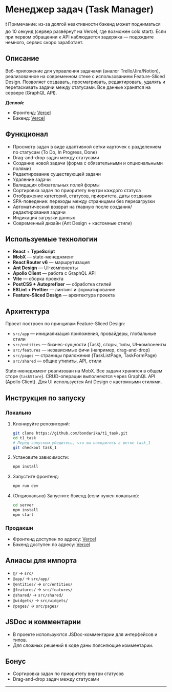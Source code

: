 # Менеджер задач (Task Manager)

❗️ Примечание: из-за долгой неактивности бэкенд может подниматься до 10 секунд (сервер развёрнут на Vercel, где возможен cold start). Если при первом обращении к API наблюдается задержка — подождите немного, сервис скоро заработает.

## Описание

Веб-приложение для управления задачами (аналог Trello/Jira/Notion), реализованное на современном стеке с использованием Feature-Sliced Design. Позволяет создавать, просматривать, редактировать, удалять и перетаскивать задачи между статусами. Все данные хранятся на сервере (GraphQL API).

**Деплой:**

- Фронтенд: [Vercel](https://t1-task-gules.vercel.app)
- Бэкенд: [Vercel](https://t1-task-227a.vercel.app/api/graphql)

## Функционал

- Просмотр задач в виде адаптивной сетки карточек с разделением по статусам (To Do, In Progress, Done)
- Drag-and-drop задач между статусами
- Создание новой задачи (форма с обязательными и опциональными полями)
- Редактирование существующей задачи
- Удаление задачи
- Валидация обязательных полей формы
- Сортировка задач по приоритету внутри каждого статуса
- Отображение категорий, статусов, приоритета, даты создания
- SPA-поведение: переходы между страницами без перезагрузки
- Автоматический возврат на главную после создания/редактирования задачи
- Индикация загрузки данных
- Современный дизайн (Ant Design + кастомные стили)

## Используемые технологии

- **React** + **TypeScript**
- **MobX** — state-менеджмент
- **React Router v6** — маршрутизация
- **Ant Design** — UI-компоненты
- **Apollo Client** — работа с GraphQL API
- **Vite** — сборка проекта
- **PostCSS + Autoprefixer** — обработка стилей
- **ESLint + Prettier** — линтинг и форматирование
- **Feature-Sliced Design** — архитектура проекта

## Архитектура

Проект построен по принципам Feature-Sliced Design:

- `src/app` — инициализация приложения, провайдеры, глобальные стили
- `src/entities` — бизнес-сущности (Task), сторы, типы, UI-компоненты
- `src/features` — независимые фичи (например, drag-and-drop)
- `src/pages` — страницы приложения (TaskListPage, TaskFormPage)
- `src/shared` — общие утилиты, API, стили

State-менеджмент реализован на MobX. Все задачи хранятся в общем сторе (`taskStore`). CRUD-операции выполняются через GraphQL API (Apollo Client). Для UI используется Ant Design с кастомными стилями.

## Инструкция по запуску

### Локально

1. Клонируйте репозиторий:
   ```bash
   git clone https://github.com/bondarika/t1_task.git
   cd t1_task
   # Перед запуском убедитесь, что вы находитесь в ветке task_1
   git checkout task_1
   ```
2. Установите зависимости:
   ```bash
   npm install
   ```
3. Запустите фронтенд:
   ```bash
   npm run dev
   ```
4. (Опционально) Запустите бэкенд (если нужен локально):
   ```bash
   cd server
   npm install
   npm start
   ```

### Продакшн

- Фронтенд доступен по адресу: [Vercel](https://t1-task-gules.vercel.app)
- Бэкенд доступен по адресу: [Vercel](https://t1-task-227a.vercel.app/api/graphql)

## Алиасы для импорта

- `@/` → `src/`
- `@app/` → `src/app/`
- `@entities/` → `src/entities/`
- `@features/` → `src/features/`
- `@shared/` → `src/shared/`
- `@widgets/` → `src/widgets/`
- `@pages/` → `src/pages/`

## JSDoc и комментарии

- В проекте используются JSDoc-комментарии для интерфейсов и типов.
- Для сложных решений в коде даны поясняющие комментарии.

## Бонус

- Сортировка задач по приоритету внутри статусов
- Drag-and-drop задач между статусами

---
